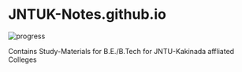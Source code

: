 # JNTUK-Notes.github.io
![progress](https://img.shields.io/badge/Progress%3A-42%25-red)
<p>Contains Study-Materials for B.E./B.Tech for JNTU-Kakinada affliated Colleges</p>
